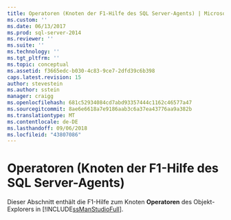```yaml
---
title: Operatoren (Knoten der F1-Hilfe des SQL Server-Agents) | Microsoft-Dokumentation
ms.custom: ''
ms.date: 06/13/2017
ms.prod: sql-server-2014
ms.reviewer: ''
ms.suite: ''
ms.technology: ''
ms.tgt_pltfrm: ''
ms.topic: conceptual
ms.assetid: f3665edc-b030-4c83-9ce7-2dfd39c6b398
caps.latest.revision: 15
author: stevestein
ms.author: sstein
manager: craigg
ms.openlocfilehash: 681c52934084cd7abd93357444c1162c46577a47
ms.sourcegitcommit: 8ae6e6618a7e9186aab3c6a37ea43776aa9a382b
ms.translationtype: MT
ms.contentlocale: de-DE
ms.lasthandoff: 09/06/2018
ms.locfileid: "43807086"
---
```

# <a name="operators-node-sql-server-agent-f1-help"></a>Operatoren (Knoten der F1-Hilfe des SQL Server-Agents)
  Dieser Abschnitt enthält die F1-Hilfe zum Knoten **Operatoren** des Objekt-Explorers in [!INCLUDE[ssManStudioFull](../../includes/ssmanstudiofull-md.md)].  
  
  

